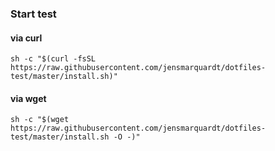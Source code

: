 ### Start test

#### via curl

```shell
sh -c "$(curl -fsSL https://raw.githubusercontent.com/jensmarquardt/dotfiles-test/master/install.sh)"
```

#### via wget

```shell
sh -c "$(wget https://raw.githubusercontent.com/jensmarquardt/dotfiles-test/master/install.sh -O -)"
```